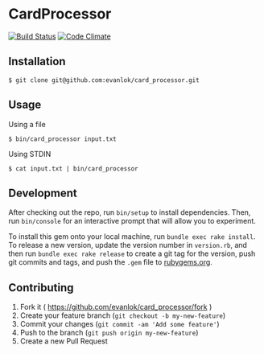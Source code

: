 # CardProcessor
[![Build Status](https://travis-ci.org/evanlok/card_processor.svg)](https://travis-ci.org/evanlok/card_processor) [![Code Climate](https://codeclimate.com/github/evanlok/card_processor/badges/gpa.svg)](https://codeclimate.com/github/evanlok/card_processor)

## Installation

```
$ git clone git@github.com:evanlok/card_processor.git
```

## Usage

Using a file
```
$ bin/card_processor input.txt
```

Using STDIN
```
$ cat input.txt | bin/card_processor
```

## Development

After checking out the repo, run `bin/setup` to install dependencies. Then, run `bin/console` for an interactive prompt that will allow you to experiment.

To install this gem onto your local machine, run `bundle exec rake install`. To release a new version, update the version number in `version.rb`, and then run `bundle exec rake release` to create a git tag for the version, push git commits and tags, and push the `.gem` file to [rubygems.org](https://rubygems.org).

## Contributing

1. Fork it ( https://github.com/evanlok/card_processor/fork )
2. Create your feature branch (`git checkout -b my-new-feature`)
3. Commit your changes (`git commit -am 'Add some feature'`)
4. Push to the branch (`git push origin my-new-feature`)
5. Create a new Pull Request
